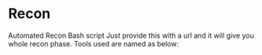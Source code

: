 # Recon
Automated Recon Bash script
Just provide this with a url and it will give you whole recon phase.
Tools used are named as below:
